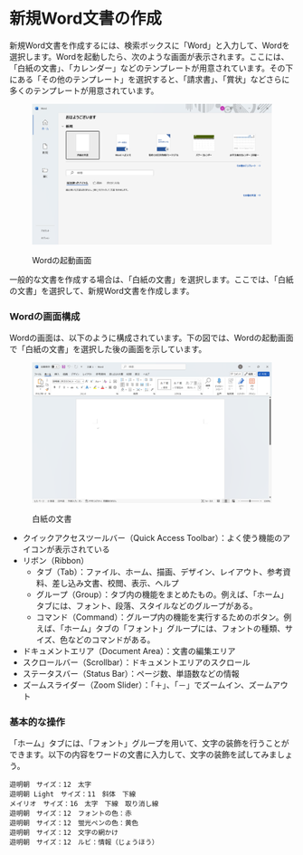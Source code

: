 # 新規Word文書の作成

新規Word文書を作成するには、検索ボックスに「Word」と入力して、Wordを選択します。Wordを起動したら、次のような画面が表示されます。ここには、「白紙の文書」、「カレンダー」などのテンプレートが用意されています。その下にある「その他のテンプレート」を選択すると、「請求書」、「賞状」などさらに多くのテンプレートが用意されています。

<figure><img src="../../.gitbook/assets/word-new-start.png" alt=""><figcaption><p>Wordの起動画面</p></figcaption></figure>

一般的な文書を作成する場合は、「白紙の文書」を選択します。ここでは、「白紙の文書」を選択して、新規Word文書を作成します。

### Wordの画面構成

Wordの画面は、以下のように構成されています。下の図では、Wordの起動画面で「白紙の文書」を選択した後の画面を示しています。

<figure><img src="../../.gitbook/assets/word-new-blank.png" alt=""><figcaption><p>白紙の文書</p></figcaption></figure>

* クイックアクセスツールバー（Quick Access Toolbar）：よく使う機能のアイコンが表示されている
* リボン（Ribbon）
  * タブ（Tab）：ファイル、ホーム、描画、デザイン、レイアウト、参考資料、差し込み文書、校閲、表示、ヘルプ
  * グループ（Group）：タブ内の機能をまとめたもの。例えば、「ホーム」タブには、フォント、段落、スタイルなどのグループがある。
  * コマンド（Command）：グループ内の機能を実行するためのボタン。例えば、「ホーム」タブの「フォント」グループには、フォントの種類、サイズ、色などのコマンドがある。
* ドキュメントエリア（Document Area）：文書の編集エリア
* スクロールバー（Scrollbar）：ドキュメントエリアのスクロール
* ステータスバー（Status Bar）：ページ数、単語数などの情報
* ズームスライダー（Zoom Slider）：「＋」、「－」でズームイン、ズームアウト

### 基本的な操作

「ホーム」タブには、「フォント」グループを用いて、文字の装飾を行うことができます。以下の内容をワードの文書に入力して、文字の装飾を試してみましょう。

```
遊明朝　サイズ：12　太字
遊明朝 Light　サイズ：11　斜体　下線
メイリオ　サイズ：16　太字　下線　取り消し線　
遊明朝　サイズ：12　フォントの色：赤
遊明朝　サイズ：12　蛍光ペンの色：黄色
遊明朝　サイズ：12　文字の網かけ
遊明朝　サイズ：12　ルビ：情報（じょうほう）
```
